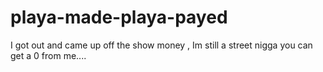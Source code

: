 # playa-made-playa-payed
I got out and came up off the show money , Im still a street nigga you can get a 0 from me....
